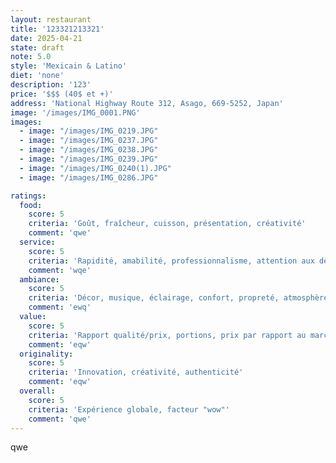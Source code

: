 ```yaml
---
layout: restaurant
title: '123321213321'
date: 2025-04-21
state: draft
note: 5.0
style: 'Mexicain & Latino'
diet: 'none'
description: '123'
price: '$$$ (40$ et +)'
address: 'National Highway Route 312, Asago, 669-5252, Japan'
image: '/images/IMG_0001.PNG'
images:
  - image: "/images/IMG_0219.JPG"
  - image: "/images/IMG_0237.JPG"
  - image: "/images/IMG_0238.JPG"
  - image: "/images/IMG_0239.JPG"
  - image: "/images/IMG_0240(1).JPG"
  - image: "/images/IMG_0286.JPG"

ratings:
  food:
    score: 5
    criteria: 'Goût, fraîcheur, cuisson, présentation, créativité'
    comment: 'qwe'
  service:
    score: 5
    criteria: 'Rapidité, amabilité, professionnalisme, attention aux détails'
    comment: 'wqe'
  ambiance:
    score: 5
    criteria: 'Décor, musique, éclairage, confort, propreté, atmosphère générale'
    comment: 'ewq'
  value:
    score: 5
    criteria: 'Rapport qualité/prix, portions, prix par rapport au marché'
    comment: 'eqw'
  originality:
    score: 5
    criteria: 'Innovation, créativité, authenticité'
    comment: 'eqw'
  overall:
    score: 5
    criteria: 'Expérience globale, facteur "wow"'
    comment: 'qwe'
---
```




qwe